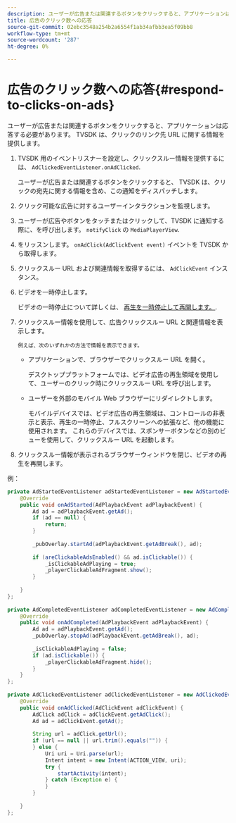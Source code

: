 ```yaml
---
description: ユーザーが広告または関連するボタンをクリックすると、アプリケーションは応答する必要があります。 TVSDK は、クリックのリンク先 URL に関する情報を提供します。
title: 広告のクリック数への応答
source-git-commit: 02ebc3548a254b2a6554f1ab34afbb3ea5f09bb8
workflow-type: tm+mt
source-wordcount: '287'
ht-degree: 0%

---
```


# 広告のクリック数への応答{#respond-to-clicks-on-ads}

ユーザーが広告または関連するボタンをクリックすると、アプリケーションは応答する必要があります。 TVSDK は、クリックのリンク先 URL に関する情報を提供します。

1. TVSDK 用のイベントリスナーを設定し、クリックスルー情報を提供するには、 `AdClickedEventListener.onAdClicked`.

   ユーザーが広告または関連するボタンをクリックすると、 TVSDK は、クリックの宛先に関する情報を含め、この通知をディスパッチします。
1. クリック可能な広告に対するユーザーインタラクションを監視します。
1. ユーザーが広告やボタンをタッチまたはクリックして、TVSDK に通知する際に、を呼び出します。 `notifyClick` の `MediaPlayerView`.
1. をリッスンします。 `onAdClick(AdClickEvent event)` イベントを TVSDK から取得します。
1. クリックスルー URL および関連情報を取得するには、 `AdClickEvent` インスタンス。
1. ビデオを一時停止します。

   ビデオの一時停止について詳しくは、 [再生を一時停止して再開します。](../../ad-insertion/clickable-ads/android-1.4-pausing-resuming-playback.md).
1. クリックスルー情報を使用して、広告クリックスルー URL と関連情報を表示します。

       例えば、次のいずれかの方法で情報を表示できます。
   
   * アプリケーションで、ブラウザーでクリックスルー URL を開く。

     デスクトッププラットフォームでは、ビデオ広告の再生領域を使用して、ユーザーのクリック時にクリックスルー URL を呼び出します。
   * ユーザーを外部のモバイル Web ブラウザーにリダイレクトします。

     モバイルデバイスでは、ビデオ広告の再生領域は、コントロールの非表示と表示、再生の一時停止、フルスクリーンへの拡張など、他の機能に使用されます。 これらのデバイスでは、スポンサーボタンなどの別のビューを使用して、クリックスルー URL を起動します。

1. クリックスルー情報が表示されるブラウザーウィンドウを閉じ、ビデオの再生を再開します。

<!--<a id="example_2D93228E510D438C8AB5559897817A47"></a>-->

例：

```java
private AdStartedEventListener adStartedEventListener = new AdStartedEventListener() { 
    @Override 
    public void onAdStarted(AdPlaybackEvent adPlaybackEvent) { 
        Ad ad = adPlaybackEvent.getAd(); 
        if (ad == null) { 
            return; 
        } 
 
        _pubOverlay.startAd(adPlaybackEvent.getAdBreak(), ad); 
 
        if (areClickableAdsEnabled() && ad.isClickable()) { 
            _isClickableAdPlaying = true; 
            _playerClickableAdFragment.show(); 
        } 
 
    } 
}; 
 
private AdCompletedEventListener adCompletedEventListener = new AdCompletedEventListener() { 
    @Override 
    public void onAdCompleted(AdPlaybackEvent adPlaybackEvent) { 
        Ad ad = adPlaybackEvent.getAd(); 
        _pubOverlay.stopAd(adPlaybackEvent.getAdBreak(), ad); 
 
        _isClickableAdPlaying = false; 
        if (ad.isClickable()) { 
            _playerClickableAdFragment.hide(); 
        } 
    } 
}; 
 
private AdClickedEventListener adClickedEventListener = new AdClickedEventListener() { 
    @Override 
    public void onAdClicked(AdClickEvent adClickEvent) { 
        AdClick adClick = adClickEvent.getAdClick(); 
        Ad ad = adClickEvent.getAd(); 
 
        String url = adClick.getUrl(); 
        if (url == null || url.trim().equals("")) { 
        } else { 
            Uri uri = Uri.parse(url); 
            Intent intent = new Intent(ACTION_VIEW, uri); 
            try { 
                startActivity(intent); 
            } catch (Exception e) { 
            } 
        } 
 
    } 
}; 
```
